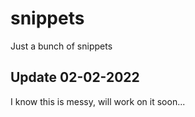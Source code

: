 # snippets
Just a bunch of snippets 

## Update 02-02-2022
I know this is messy, will work on it soon...
